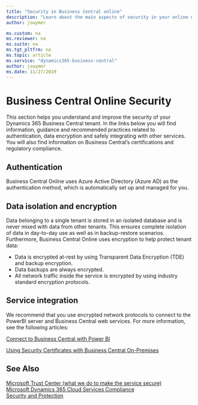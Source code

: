 ```yaml
---
title: "Security in Business Central online"
description: "Learn about the main aspects of security in your online deployment of Dynamics 365 Business Central."
author: jswymer

ms.custom: na
ms.reviewer: na
ms.suite: na
ms.tgt_pltfrm: na
ms.topic: article
ms.service: "dynamics365-business-central"
author: jswymer
ms.date: 11/27/2019
---
```


# Business Central Online Security 

This section helps you understand and improve the security of your Dynamics 365 Business Central tenant. In the links below you will find information, guidance and recommended practices related to authentication, data encryption and safely integrating with other services. You will also find information on Business Central’s certifications and regulatory compliance.


## Authentication
 
Business Central Online uses Azure Active Directory (Azure AD) as the authentication method, which is automatically set up and managed for you.
 
## Data isolation and encryption

Data belonging to a single tenant is stored in an isolated database and is never mixed with data from other tenants. This ensures complete isolation of data in day-to-day use as well as in backup-restore scenarios.
Furthermore, Business Central Online uses encryption to help protect tenant data:

- Data is encrypted at-rest by using Transparent Data Encryption (TDE) and backup encryption.
- Data backups are always encrypted.
- All network traffic inside the service is encrypted by using industry standard encryption protocols.

## Service integration

We recommend that you use encrypted network protocols to connect to the PowerBI server and Business Central web services. For more information, see the following articles:

[Connect to Business Central with Power BI](/power-bi/service-connect-to-microsoft-dynamics-nav) 

[Using Security Certificates with Business Central On-Premises](../deployment/implement-security-certificates-production-environment.md) 

## See Also  

[Microsoft Trust Center (what we do to make the service secure)](https://www.microsoft.com/trustcenter/security/default.aspx)  
[Microsoft Dynamics 365 Cloud Services Compliance](https://aka.ms/d365-compliance-list)  
[Security and Protection](security-and-protection.md)  